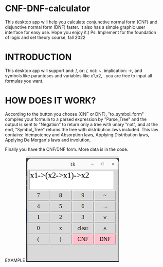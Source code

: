 # CNF-DNF-calculator
This desktop app will help you calculate conjunctive normal form (CNF) and disjunctive normal form (DNF) faster. It also has a simple graphic user interface for easy use. Hope you enjoy it:)  Ps: Implement for the foundation of logic and set theory course, fall 2022

# INTRODUCTION
This desktop app will support and: /\, or: \/, not: ~, implication: ->, and symbols like paranteses and variables like x1,x2,.. you are free to input all formulas you want.

# HOW DOES IT WORK?
According to the button you choose (CNF or DNF), "to_symbol_form" compiles your formula to a parsed expression by "Parse_Tree" and the output is sent to "Negation" to return only a tree with unary "not", and at the end, "Symbol_Tree" returns the tree with distribution laws included. This law contains: Idempotency and Absorption laws, Applying Distribution laws, Applying De Morgan's laws and involution,

Finally you have the CNF/DNF form. More data is in the code.

EXAMPLE
<img src="https://github.com/sarasadatnasr/CNF-DNF-calculator/blob/6c99808f047bda6ffbfbb37ec881bcf147a057f8/image/Screenshot%20from%202023-01-05%2014-19-22.png" alt="Alt text" title="Optional title">


